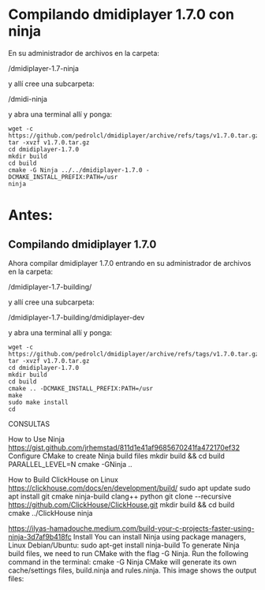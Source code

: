 
# Compilando dmidiplayer 1.7.0 con ninja
En su administrador de archivos en la carpeta:

/dmidiplayer-1.7-ninja

y allí cree una subcarpeta:

/dmidi-ninja

y abra una terminal allí y ponga:

    wget -c https://github.com/pedrolcl/dmidiplayer/archive/refs/tags/v1.7.0.tar.gz
    tar -xvzf v1.7.0.tar.gz
    cd dmidiplayer-1.7.0 
    mkdir build
    cd build    
    cmake -G Ninja ../../dmidiplayer-1.7.0 -DCMAKE_INSTALL_PREFIX:PATH=/usr
    ninja
    
    
    
    
# Antes:

## Compilando dmidiplayer 1.7.0

Ahora compilar dmidiplayer 1.7.0 entrando en su administrador de archivos en la carpeta:

/dmidiplayer-1.7-building/

y allí cree una subcarpeta:

/dmidiplayer-1.7-building/dmidiplayer-dev

y abra una terminal allí y ponga:

    wget -c https://github.com/pedrolcl/dmidiplayer/archive/refs/tags/v1.7.0.tar.gz
    tar -xvzf v1.7.0.tar.gz
    cd dmidiplayer-1.7.0
    mkdir build
    cd build
    cmake .. -DCMAKE_INSTALL_PREFIX:PATH=/usr
    make
    sudo make install
    cd
    



CONSULTAS
    
How to Use Ninja
https://gist.github.com/jrhemstad/811d1e41af9685670241fa472170ef32
Configure CMake to create Ninja build files
mkdir build && cd build
PARALLEL_LEVEL=N cmake -GNinja ..



How to Build ClickHouse on Linux
https://clickhouse.com/docs/en/development/build/
sudo apt update
sudo apt install git cmake ninja-build clang++ python
git clone --recursive https://github.com/ClickHouse/ClickHouse.git
mkdir build && cd build
cmake ../ClickHouse
ninja

https://ilyas-hamadouche.medium.com/build-your-c-projects-faster-using-ninja-3d7af9b418fc
Install
You can install Ninja using package managers, Linux Debian/Ubuntu: 
    sudo apt-get install ninja-build
To generate Ninja build files, we need to run CMake with the flag -G Ninja. Run the following command in the terminal:
    cmake -G Ninja
CMake will generate its own cache/settings files, build.ninja and rules.ninja. This image shows the output files:

